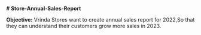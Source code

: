 **# Store-Annual-Sales-Report**

**Objective:**
 Vrinda Stores want to create annual sales report for 2022,So that they can understand their customers grow more sales in 2023.
